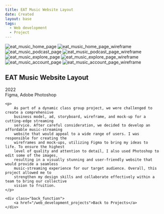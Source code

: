 ```yaml
---
title: EAT Music Website Layout
date: Created
layout: base
tags:
  - Web development
  - Project
---
```


<div class="eat_music_project_images">
    <img src="/images/eat_music_home_page.jpg" alt="eat_music_home_page">
    <img src="/images/eat_music_home_page_wireframe.jpg" alt="eat_music_home_page_wireframe">
    <img src="/images/eat_music_podcast_page.jpg" alt="eat_music_podcast_page">
    <img src="/images/eat_music_podcast_page_wireframe.jpg" alt="eat_music_podcast_page_wireframe">
    <img src="/images/eat_music_explore_page.jpg" alt="eat_music_explore_page">
    <img src="/images/eat_music_explore_page_wireframe.jpg" alt="eat_music_explore_page_wireframe">
    <img src="/images/eat_music_account_page.jpg" alt="eat_music_account_page">
    <img src="/images/eat_music_account_page_wireframe.jpg" alt="eat_music_account_page_wireframe">
</div>

<div class="project_bio">
    <h2>EAT Music Website Layout</h2>
    <p>
        2022
        <br>
        Figma, Adobe Photoshop
    </p>

    <p>
        As part of a dynamic class group project, we were challenged to create a comprehensive 
        business model, ad, storyboard, wireframe, and mock-up for a cutting-edge streaming 
        service. After careful consideration, we decided to develop an affordable music-streaming 
        website that would appeal to a wide range of users. I was responsible for creating the 
        wireframes and mock-ups, utilizing Figma to bring my ideas to life. To ensure the highest 
        level of quality and attention to detail, I also used Photoshop to edit some of the images, 
        resulting in a visually stunning and user-friendly website that would provide a seamless 
        music-streaming experience for our target audience. Overall, this project allowed me to 
        strengthen my design skills and collaborate effectively within a team to bring our collective 
        vision to fruition.
    </p>

    <div class="back_function">
        <a href="/web_development_projects">Back to Projects</a>
    </div>
</div>